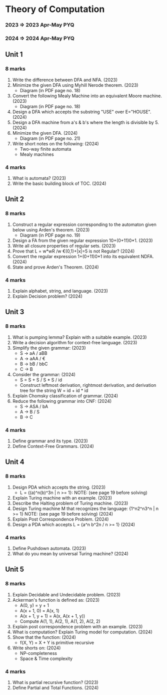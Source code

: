 # Theory of Computation

### 2023 => 2023 Apr-May PYQ
### 2024 => 2024 Apr-May PYQ 

## Unit 1

### 8 marks

1. Write the difference between DFA and NFA. (2023)
2. Minimize the given DFA using Myhill Nerode theorem. (2023)
   - Diagram (in PDF page no. 18)
3. Convert the following Mealy Machine into an equivalent Moore machine. (2023)
   - Diagram (in PDF page no. 18)
4. Design a DFA which accepts the substring "USE" over E="HOUSE". (2024)
5. Design a DFA machine from a's & b's where the length is divisible by 5. (2024)
6. Minimize the given DFA. (2024)
   - Diagram (in PDF page no. 21)
7. Write short notes on the following: (2024)
   - Two-way finite automata
   - Mealy machines

### 4 marks

1. What is automata? (2023)
2. Write the basic building block of TOC. (2024)

## Unit 2

### 8 marks

1. Construct a regular expression corresponding to the automaton given below using Arden's theorem. (2023)
   - Diagram (in PDF page no. 19)
2. Design a FA from the given regular expression 10+(0+11)0*1. (2023)
3. Write all closure properties of regular sets. (2023)
4. Prove that L = w*wR /w €(0,1)+|x|=5 is not Regular? (2024)
5. Convert the regular expression 1+(0+11)0*1 into its equivalent NDFA. (2024)
6. State and prove Arden's Theorem. (2024)

### 4 marks

1. Explain alphabet, string, and language. (2023)
2. Explain Decision problem? (2024)

## Unit 3

### 8 marks

1. What is pumping lemma? Explain with a suitable example. (2023)
2. Write a decision algorithm for context-free language. (2023)
3. Simplify the given grammar: (2023)
   - S -> aA / aBB
   - A -> aAA / €
   - B -> bB / bbC
   - C -> B
4. Consider the grammar: (2024)
   - S = S + S / S * S / id
   - Construct leftmost derivation, rightmost derivation, and derivation tree for the string W = id + id * id
5. Explain Chomsky classification of grammar. (2024)
6. Reduce the following grammar into CNF: (2024)
   - S -> ASA / bA
   - A -> B / S
   - B -> C

### 4 marks

1. Define grammar and its type. (2023)
2. Define Context-Free Grammars. (2024)

## Unit 4

### 8 marks

1. Design PDA which accepts the string. (2023)
   - L = {(a)^n(b)^3n | n >= 1}: NOTE: (see page 19 before solving)
2. Explain Turing machine with an example. (2023)
3. Describe the Halting problem of Turing machine. (2023)
4. Design Turing machine M that recognizes the language: {1^n2^n3^n | n >= 1} NOTE: (see page 19 before solving) (2024)
5. Explain Post Correspondence Problem. (2024)
6. Design a PDA which accepts L = {a^n b^2n / n >= 1} (2024)

### 4 marks

1. Define Pushdown automata. (2023)
2. What do you mean by universal Turing machine? (2024)

## Unit 5

### 8 marks

1. Explain Decidable and Undecidable problem. (2023)
2. Ackerman's function is defined as: (2023)
   - A(0, y) = y + 1
   - A(x + 1, 0) = A(x, 1)
   - A(x + 1, y + 1) = A(x, A(x + 1, y))
   - Compute A(1, 1), A(2, 1), A(1, 2), A(2, 2)
3. Explain post correspondence problem with an example. (2023)
4. What is computation? Explain Turing model for computation. (2024)
5. Show that the function: (2024)
   - f(X, Y) = X + Y is primitive recursive
6. Write shorts on: (2024)
   - NP-completeness
   - Space & Time complexity

### 4 marks

1. What is partial recursive function? (2023)
2. Define Partial and Total Functions. (2024)